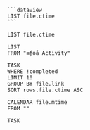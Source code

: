 ````plain
```dataview 
LIST file.ctime
```
````

```dataview 
LIST file.ctime
```

```dataview
LIST
FROM "≡ƒôå Activity"
```


```dataview
TASK
WHERE !completed
LIMIT 10
GROUP BY file.link
SORT rows.file.ctime ASC
```

```dataview
CALENDAR file.mtime
FROM ""
```

```dataview
TASK
```